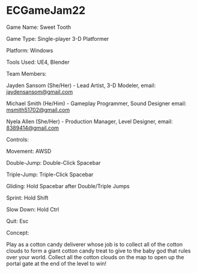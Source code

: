 # ECGameJam22

Game Name: Sweet Tooth

Game Type: Single-player 3-D Platformer

Platform: Windows

Tools Used: UE4, Blender

Team Members:

Jayden Sansom (She/Her) - Lead Artist, 3-D Modeler, email: jaydensansom@gmail.com

Michael Smith (He/Him) - Gameplay Programmer, Sound Designer email: msmith51702@gmail.com

Nyela Allen (She/Her) - Production Manager, Level Designer, email: 8389414@gmail.com

Controls:

Movement: AWSD

Double-Jump: Double-Click Spacebar

Triple-Jump: Triple-Click Spacebar

Gliding: Hold Spacebar after Double/Triple Jumps

Sprint: Hold Shift

Slow Down: Hold Ctrl

Quit: Esc

Concept:

Play as a cotton candy deliverer whose job is to collect all of the cotton clouds to form a giant cotton candy treat to give to the baby god that rules over your world.  Collect all the cotton clouds on the map to open up the portal gate at the end of the level to win!
